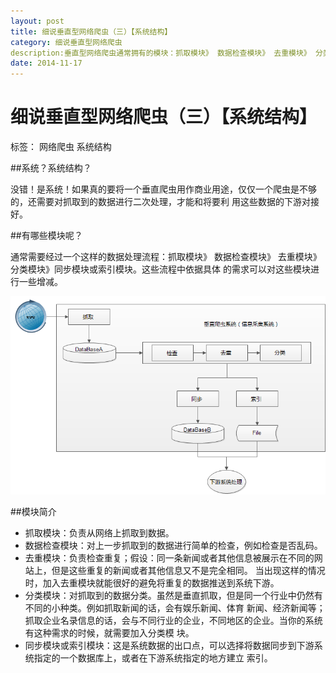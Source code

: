 ```yaml
---
layout: post
title: 细说垂直型网络爬虫（三）【系统结构】
category: 细说垂直型网络爬虫
description:垂直型网络爬虫通常拥有的模块：抓取模块》 数据检查模块》 去重模块》 分类模块》同步模块或索引模块
date: 2014-11-17
---
```




#  细说垂直型网络爬虫（三）【系统结构】

标签： 网络爬虫 系统结构

##系统？系统结构？
>
没错！是系统！如果真的要将一个垂直爬虫用作商业用途，仅仅一个爬虫是不够的，还需要对抓取到的数据进行二次处理，才能和将要利
用这些数据的下游对接好。

<!-- more -->

##有哪些模块呢？
>
通常需要经过一个这样的数据处理流程：抓取模块》 数据检查模块》 去重模块》 分类模块》同步模块或索引模块。这些流程中依据具体
的需求可以对这些模块进行一些增减。

![系统功能结构图](/res/img/blogimg/system_functions.png)

##模块简介
>
- 抓取模块：负责从网络上抓取到数据。
- 数据检查模块：对上一步抓取到的数据进行简单的检查，例如检查是否乱码。
- 去重模块：负责检查重复；假设：同一条新闻或者其他信息被展示在不同的网站上，但是这些重复的新闻或者其他信息又不是完全相同。
当出现这样的情况时，加入去重模块就能很好的避免将重复的数据推送到系统下游。
- 分类模块：对抓取到的数据分类。虽然是垂直抓取，但是同一个行业中仍然有不同的小种类。例如抓取新闻的话，会有娱乐新闻、体育
新闻、经济新闻等；抓取企业名录信息的话，会与不同行业的企业，不同地区的企业。当你的系统有这种需求的时候，就需要加入分类模
块。
- 同步模块或索引模块：这是系统数据的出口点，可以选择将数据同步到下游系统指定的一个数据库上，或者在下游系统指定的地方建立
索引。






